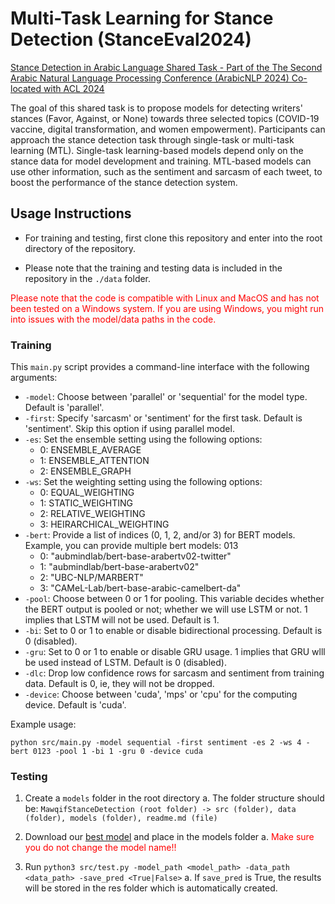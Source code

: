 # Multi-Task Learning for Stance Detection (StanceEval2024)

<a href='https://sites.google.com/view/stanceeval/home?authuser=0'>Stance Detection in Arabic Language Shared Task - Part of the The Second Arabic Natural Language Processing Conference (ArabicNLP 2024) Co-located with ACL 2024</a>

The goal of this shared task is to propose models for detecting writers' stances (Favor, Against, or None) towards three selected topics (COVID-19 vaccine, digital transformation, and women empowerment). Participants can approach the stance detection task through single-task or multi-task learning (MTL). Single-task learning-based models depend only on the stance data for model development and training. MTL-based models can use other information, such as the sentiment and sarcasm of each tweet, to boost the performance of the stance detection system. 

## Usage Instructions

* For training and testing, first clone this repository and enter into the root directory of the repository.

* Please note that the training and testing data is included in the repository in the `./data` folder.

<p style="color:red">Please note that the code is compatible with Linux and MacOS and has not been tested on a Windows system. If you are using Windows, you might run into issues with the model/data paths in the code.</p>

### Training

This `main.py` script provides a command-line interface with the following arguments:

- `-model`: Choose between 'parallel' or 'sequential' for the model type. Default is 'parallel'.
- `-first`: Specify 'sarcasm' or 'sentiment' for the first task. Default is 'sentiment'. Skip this option if using parallel model.
- `-es`: Set the ensemble setting using the following options:
  - 0: ENSEMBLE_AVERAGE
  - 1: ENSEMBLE_ATTENTION
  - 2: ENSEMBLE_GRAPH
- `-ws`: Set the weighting setting using the following options:
  - 0: EQUAL_WEIGHTING
  - 1: STATIC_WEIGHTING
  - 2: RELATIVE_WEIGHTING
  - 3: HEIRARCHICAL_WEIGHTING
- `-bert`: Provide a list of indices (0, 1, 2, and/or 3) for BERT models. Example, you can provide multiple bert models: 013
  - 0: "aubmindlab/bert-base-arabertv02-twitter"
  - 1: "aubmindlab/bert-base-arabertv02"
  - 2: "UBC-NLP/MARBERT"
  - 3: "CAMeL-Lab/bert-base-arabic-camelbert-da"
- `-pool`: Choose between 0 or 1 for pooling. This variable decides whether the BERT output is pooled or not; whether we will use LSTM or not. 1 implies that LSTM will not be used. Default is 1.
- `-bi`: Set to 0 or 1 to enable or disable bidirectional processing. Default is 0 (disabled).
- `-gru`: Set to 0 or 1 to enable or disable GRU usage. 1 implies that GRU wlll be used instead of LSTM. Default is 0 (disabled).
- `-dlc`: Drop low confidence rows for sarcasm and sentiment from training data. Default is 0, ie, they will not be dropped.
- `-device`: Choose between 'cuda', 'mps' or 'cpu' for the computing device. Default is 'cuda'.

Example usage:

``` python src/main.py -model sequential -first sentiment -es 2 -ws 4 -bert 0123 -pool 1 -bi 1 -gru 0 -device cuda ```

### Testing

1. Create a `models` folder in the root directory
a. The folder structure should be: ```MawqifStanceDetection (root folder) -> src (folder), data (folder), models (folder), readme.md (file)```

2. Download our <a href='https://www.kaggle.com/datasets/gufransabri3/stanceeval-bestmodel'>best model</a> and place in the models folder
a. <span style="color:red">Make sure you do not change the model name!!</span>

3. Run ```python3 src/test.py -model_path <model_path> -data_path <data_path> -save_pred <True|False>```
a. If `save_pred` is True, the results will be stored in the res folder which is automatically created.

